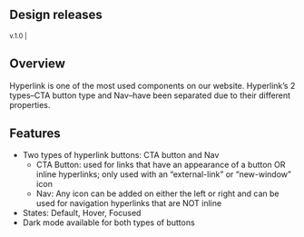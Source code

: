 ## Design releases

<small>v.1.0 | <auro-datetime utc="2021-10-21T00:01:00Z" month="long"></auro-datetime></small>

## Overview

Hyperlink is one of the most used components on our website. Hyperlink’s 2 types–CTA button type and Nav–have been separated due to their different properties.

## Features
* Two types of hyperlink buttons: CTA button and Nav
    * CTA Button: used for links that have an appearance of a button OR inline hyperlinks; only used with an “external-link” or “new-window” icon
    * Nav: Any icon can be added on either the left or right and can be used for navigation hyperlinks that are NOT inline
* States: Default, Hover, Focused
* Dark mode available for both types of buttons
